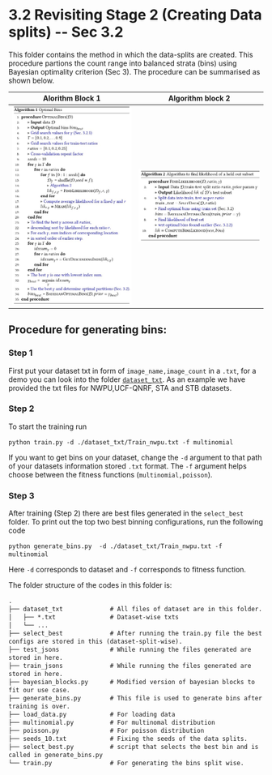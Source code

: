 # 3.2 Revisiting Stage 2 (Creating Data splits) -- Sec 3.2

This folder contains the method in which the data-splits are created. This procedure partions the count range into balanced strata (bins) using Bayesian optimality criterion (Sec 3). The procedure can be summarised as shown below.

Alorithm Block 1 |  Algorithm block 2
:-------------------------:|:-------------------------:
![algo](algorithm1.jpg) | ![algo2](algorithm2.jpg)


## Procedure for generating bins:
### Step 1

First put your dataset txt in form of ```image_name,image_count``` in a ```.txt```, for a demo you can look into the folder [```dataset_txt```](binning/dataset_txt). As an example we have provided the txt files for NWPU,UCF-QNRF, STA and STB datasets.

### Step 2
To start the training run

   ```
   python train.py -d ./dataset_txt/Train_nwpu.txt -f multinomial
   ``` 

If you want to get bins on your dataset, change the ```-d``` argument to that path of your datasets information stored ```.txt``` format. The ```-f``` argument helps choose between the fitness functions (```multinomial,poisson```).

### Step 3

After training (Step 2) there are best files generated in the ```select_best``` folder. To print out the top two best binning configurations, run the following code

```
python generate_bins.py  -d ./dataset_txt/Train_nwpu.txt -f multinomial
```
Here ```-d``` corresponds to dataset and ```-f``` corresponds to fitness function.

The folder structure of the codes in this folder is:
```
.
├── dataset_txt             # All files of dataset are in this folder.
│   ├── *.txt               # Dataset-wise txts 
│   └── ...
├── select_best             # After running the train.py file the best configs are stored in this (dataset-split-wise).
├── test_jsons              # While running the files generated are stored in here.
├── train_jsons             # While running the files generated are stored in here.
├── bayesian_blocks.py      # Modified version of bayesian blocks to fit our use case.
├── generate_bins.py        # This file is used to generate bins after training is over.
├── load_data.py            # For loading data
├── multinomial.py          # For multinomal distribution
├── poisson.py              # For poisson distribution
├── seeds_10.txt            # Fixing the seeds of the data splits.
├── select_best.py          # script that selects the best bin and is called in generate_bins.py
└── train.py                # For generating the bins split wise.
```